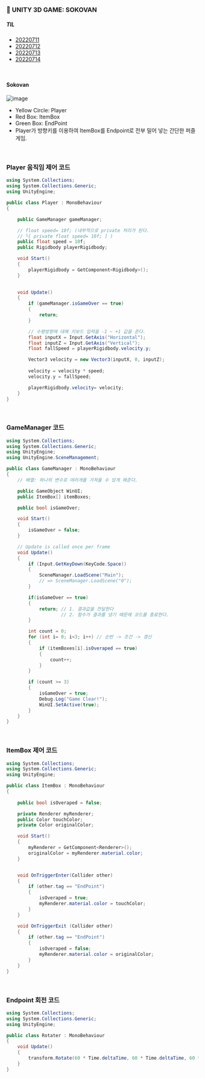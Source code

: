 ### :pushpin: UNITY 3D GAME: SOKOVAN


##### TIL
- [20220711](https://github.com/JuRyunn/Sokovan/blob/main/TIL/20220711.md)
- [20220712](https://github.com/JuRyunn/Sokovan/blob/main/TIL/20220712.md)
- [20220713](https://github.com/JuRyunn/Sokovan/blob/main/TIL/20220713.md)
- [20220714](https://github.com/JuRyunn/Sokovan/blob/main/TIL/20220714.md)

<br>

#### Sokovan
![image](https://user-images.githubusercontent.com/79950504/178995772-34f2794c-055a-422c-aef3-6af4df55869a.png)
- Yellow Circle: Player
- Red Box: ItemBox
- Green Box: EndPoint
- Player가 방향키를 이용하여 ItemBox를 Endpoint로 전부 밀어 넣는 간단한 퍼즐 게임.

<br>

### Player 움직임 제어 코드
```C#
using System.Collections;
using System.Collections.Generic;
using UnityEngine;

public class Player : MonoBehaviour
{

    public GameManager gameManager;

    // float speed= 10f; (내부적으로 private 처리가 된다.
    // └[ private float speed= 10f; ] )
    public float speed = 10f; 
    public Rigidbody playerRigidbody;

    void Start()
    {
        playerRigidbody = GetComponent<Rigidbody>();
    }

    
    void Update()
    {
        if (gameManager.isGameOver == true)
        {
            return;
        }

        // 수평방향에 대해 키보드 입력을 -1 ~ +1 값을 준다.
        float inputX = Input.GetAxis("Horizontal");
        float inputZ = Input.GetAxis("Vertical");
        float fallSpeed = playerRigidbody.velocity.y;

        Vector3 velocity = new Vector3(inputX, 0, inputZ);
        
        velocity = velocity * speed;
        velocity.y = fallSpeed;

        playerRigidbody.velocity= velocity;
    }
}

```

<br>

### GameManager 코드
```C#
using System.Collections;
using System.Collections.Generic;
using UnityEngine;
using UnityEngine.SceneManagement;

public class GameManager : MonoBehaviour
{
    // 배열: 하나의 변수로 여러개를 가져올 수 있게 해준다.

    public GameObject WinUI;
    public ItemBox[] itemBoxes;

    public bool isGameOver;

    void Start()
    {
        isGameOver = false;
    }

    // Update is called once per frame
    void Update()
    {
        if (Input.GetKeyDown(KeyCode.Space))
        {
            SceneManager.LoadScene("Main");
            // => SceneManager.LoadScene("0");
        }

        if(isGameOver == true)
        {
            return; // 1. 결과값을 전달한다
                    // 2. 함수가 결과를 냈기 때문에 코드를 종료한다.
        }

        int count = 0;
        for (int i= 0; i<3; i++) // 순번 -> 조건 -> 갱신
        {
            if (itemBoxes[i].isOveraped == true)
            {
                count++;
            }
        }

        if (count >= 3)
        {
            isGameOver = true;
            Debug.Log("Game Clear!");
            WinUI.SetActive(true);           
        }
    }
}

```

<br>

### ItemBox 제어 코드
```C#
using System.Collections;
using System.Collections.Generic;
using UnityEngine;

public class ItemBox : MonoBehaviour
{
    
    public bool isOveraped = false;

    private Renderer myRenderer;
    public Color touchColor;
    private Color originalColor;

    void Start()
    {
        myRenderer = GetComponent<Renderer>();
        originalColor = myRenderer.material.color;
    }


    void OnTriggerEnter(Collider other)
    {
        if (other.tag == "EndPoint")
        {
            isOveraped = true;
            myRenderer.material.color = touchColor;         
        }
    }

    void OnTriggerExit (Collider other)
    {
        if (other.tag == "EndPoint")
        {
            isOveraped = false;
            myRenderer.material.color = originalColor;
        }
    }
}
```

<br>

### Endpoint 회전 코드
```C#
using System.Collections;
using System.Collections.Generic;
using UnityEngine;

public class Rotater : MonoBehaviour
{  
    void Update()
    {
        transform.Rotate(60 * Time.deltaTime, 60 * Time.deltaTime, 60 * Time.deltaTime);
    }
}
```


